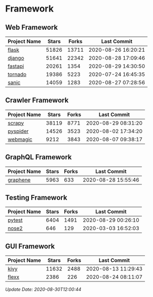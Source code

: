 # Framework

## Web Framework

| Project Name | Stars | Forks | Last Commit |
| ------------ | ----- | ----- | ----------- |
| [flask](https://github.com/pallets/flask) | 51826 | 13711 | 2020-08-26 16:20:21 |
| [django](https://github.com/django/django) | 51641 | 22342 | 2020-08-28 17:09:46 |
| [fastapi](https://github.com/tiangolo/fastapi) | 20261 | 1354 | 2020-08-29 14:30:50 |
| [tornado](https://github.com/tornadoweb/tornado) | 19386 | 5223 | 2020-07-24 16:45:35 |
| [sanic](https://github.com/huge-success/sanic) | 14059 | 1283 | 2020-08-27 07:28:56 |

## Crawler Framework

| Project Name | Stars | Forks | Last Commit |
| ------------ | ----- | ----- | ----------- |
| [scrapy](https://github.com/scrapy/scrapy) | 38119 | 8771 | 2020-08-29 08:31:20 |
| [pyspider](https://github.com/binux/pyspider) | 14526 | 3523 | 2020-08-02 17:34:20 |
| [webmagic](https://github.com/code4craft/webmagic) | 9212 | 3843 | 2020-08-07 09:38:17 |

## GraphQL Framework

| Project Name | Stars | Forks | Last Commit |
| ------------ | ----- | ----- | ----------- |
| [graphene](https://github.com/graphql-python/graphene) | 5963 | 633 | 2020-08-28 15:55:46 |

## Testing Framework

| Project Name | Stars | Forks | Last Commit |
| ------------ | ----- | ----- | ----------- |
| [pytest](https://github.com/pytest-dev/pytest) | 6404 | 1491 | 2020-08-29 00:26:10 |
| [nose2](https://github.com/nose-devs/nose2) | 646 | 129 | 2020-03-03 16:52:03 |

## GUI Framework

| Project Name | Stars | Forks | Last Commit |
| ------------ | ----- | ----- | ----------- |
| [kivy](https://github.com/kivy/kivy) | 11632 | 2488 | 2020-08-13 11:29:43 |
| [flexx](https://github.com/flexxui/flexx) | 2386 | 226 | 2020-08-24 08:11:07 |

*Update Date: 2020-08-30T12:00:44*